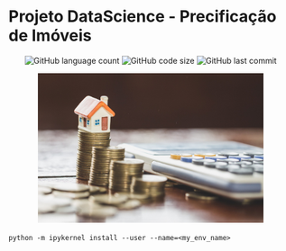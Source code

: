 # Projeto DataScience - Precificação de Imóveis

<p align="center">

<img alt="GitHub language count" src="https://img.shields.io/github/languages/count/rafaelladuarte/precificacao_imoveis?style=plastic">
<img alt="GitHub code size" src="https://img.shields.io/github/languages/code-size/rafaelladuarte/precificacao_imoveis?color=red&style=plastic">
<img alt="GitHub last commit" src="https://img.shields.io/github/last-commit/rafaelladuarte/precificacao_imoveis?style=plastic">

</p>

<p align="center">
<img width='400px'  src='images/capa_projeto.jpeg'/>
</p>

` python -m ipykernel install --user --name=<my_env_name> `